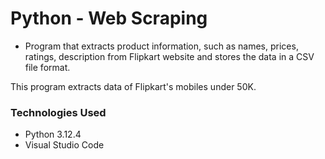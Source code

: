 # Python - Web Scraping


- Program that extracts product information, such as names, prices, ratings, description from Flipkart website and stores the data in a CSV file format.

This program extracts data of Flipkart's mobiles under 50K.

### Technologies Used
- Python 3.12.4
- Visual Studio Code
  

